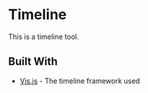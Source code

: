 # Timeline

This is a timeline tool.


## Built With

* [Vis.js](http://visjs.org/docs/timeline/) - The timeline framework used